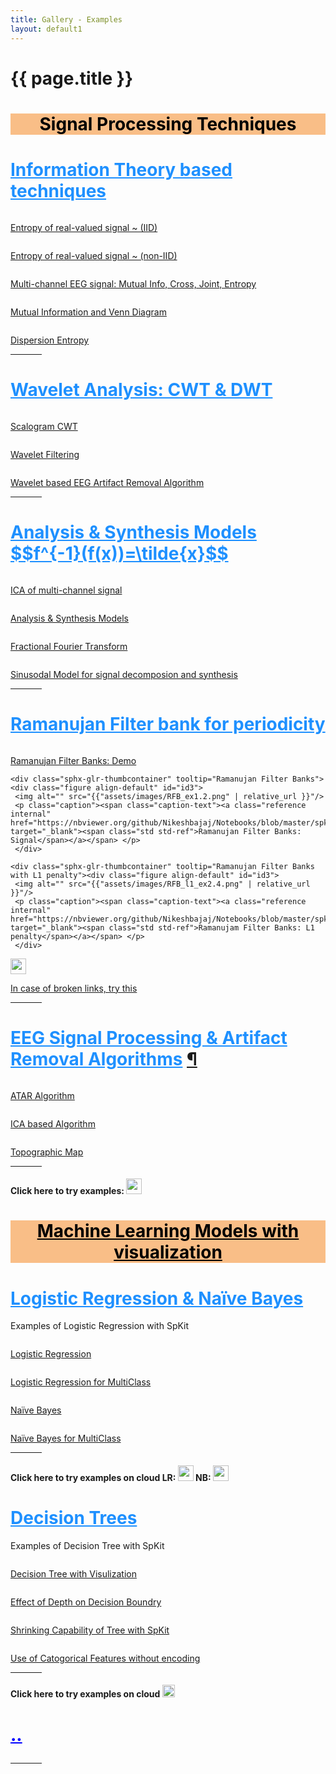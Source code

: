```yaml
---
title: Gallery - Examples
layout: default1
---
```


# {{ page.title }}

<script type="text/javascript"
  src="http://cdnjs.cloudflare.com/ajax/libs/mathjax/2.7.1/MathJax.js?config=TeX-AMS-MML_HTMLorMML">
</script>
<!--
You can use HTML elements in Markdown, such as the comment element, and they won't
be affected by a markdown parser. However, if you create an HTML element in your
markdown file, you cannot use markdown syntax within that element's contents.
-->
<div id="index-grid-half" class="section group">
<h1 style="text-align:center;background: #F9BE87;"><a style="color:black;">Signal Processing Techniques</a></h1>

<span id="id2"></span><h1 style="text-align:left;"><a style="color:DodgerBlue;" class="toc-backref" href="#ITC"><span class="section-number"></span>Information Theory based techniques</a></h1>
<p style="text-align:left;"></p>

   <div class="sphx-glr-thumbcontainer" tooltip="Computing entropy of real-valued signal.">
     <div class="figure align-default" id="">
     <img alt="" src="{{"assets/images/entropy_1.jpg" | relative_url }}"/>
     <p class="caption"><span class="caption-text">
     <a class="reference internal" href="https://nbviewer.org/github/Nikeshbajaj/Notebooks/blob/master/spkit/SP/Entropy_example.ipynb"  target="_blank">Entropy of real-valued signal ~ (IID)</a>
     </span>
     </p>
     </div>
   </div>
   <div class="sphx-glr-thumbcontainer" tooltip="Computing entropy of real-valued signal.">
     <div class="figure align-default" id="">
     <img alt="" src="{{"assets/images/entropy_1.jpg" | relative_url }}"/>
     <p class="caption"><span class="caption-text">
     <a class="reference internal" href="https://spkit.readthedocs.io/en/latest/informationtheory.html#entropy-of-real-valued-signal-non-iid"  target="_blank">Entropy of real-valued signal ~ (non-IID)</a></span>
     </p>
     </div>
   </div>
   <div class="sphx-glr-thumbcontainer" tooltip="Multi-channel EEG analysis with Information Theory"><div class="figure align-default" id="id3">
     <img alt="" src="{{"assets/images/EEG_it4.png" | relative_url }}"/>
     <p class="caption"><span class="caption-text"><a class="reference internal" href="https://nbviewer.org/github/Nikeshbajaj/Notebooks/blob/master/spkit/SP/Entropy_EEG_Example.ipynb" target="_blank">Multi-channel EEG signal: Mutual Info, Cross, Joint, Entropy</a></span></p>
     </div>
   </div>
   <div class="sphx-glr-thumbcontainer" tooltip="Venn Diagram and Mutual Info."><div class="figure align-default" id="id3">
     <img alt="" src="{{"assets/images/MutualInfo_Venn_1.gif" | relative_url }}"/>
     <p class="caption"><span class="caption-text"><a class="reference internal" href="https://mybinder.org/v2/gh/Nikeshbajaj/Notebooks/master?urlpath=lab/tree/spkit_SP" target="_blank">Mutual Information and Venn Diagram</a></span>
     </p>
     </div>
   </div>
   <div class="sphx-glr-thumbcontainer" tooltip="Dispersion Entropy"><div class="figure align-default" id="id3">
    <img alt="" src="{{"assets/images/dis_entropy_4.png" | relative_url }}"/>
    <p class="caption"><span class="caption-text"><a class="reference internal" href="https://nbviewer.org/github/Nikeshbajaj/Notebooks/blob/master/spkit/SP/Dispersion_Entropy_1_demo_EEG.ipynb" target="_blank">Dispersion Entropy</a></span></p>
    </div>
  </div>

<!---================================================================ -->
  <div class="toctree-wrapper compound"></div>
  <hr width="10%">
  <span id="id2"></span><h1 style="text-align:left;"><a style="color:DodgerBlue;" class="toc-backref" href="#wavelet"><span class="section-number"></span>Wavelet Analysis: CWT & DWT</a></h1>
  <p style="text-align:left;"></p>

   <div class="toctree-wrapper compound"></div>
   <div class="sphx-glr-thumbcontainer" tooltip="Scalogram CWT with different wavelets"><div class="figure align-default" id="id3">
     <img alt="" src="{{"assets/images/cwt.jpg" | relative_url }}"/>
     <p class="caption"><span class="caption-text"><a class="reference internal" href="https://nbviewer.org/github/Nikeshbajaj/Notebooks/blob/master/spkit/SP/ScalogramCWT_v0.0.9.2.ipynb" target="_blank"><span class="std std-ref">Scalogram CWT</span></a></span> </p>
     </div>
   </div>
   <div class="sphx-glr-thumbcontainer" tooltip="Wavelet Filtering"><div class="figure align-default" id="id3">
   <img alt="" src="{{"assets/images/wavelet_filtering_2.png" | relative_url }}"/>
   <p class="caption"><span class="caption-text"><a class="reference internal" href="wfilter" target="_blank"><span class="std std-ref">Wavelet Filtering</span></a></span> </p>
   </div>
 </div>
 <div class="sphx-glr-thumbcontainer" tooltip="Automatic and Tunable Artifact Removal Algorithm.">
    <div class="figure align-default" id="">
    <img alt="" src="{{"assets/images/ATAR_Beta_tune_2.gif" | relative_url }}"/>
    <p class="caption"><span class="caption-text"><a class="reference internal" href="https://nbviewer.org/github/Nikeshbajaj/Notebooks/blob/master/spkit/SP/ATAR_Algorithm_EEG_Artifact_Removal.ipynb"  target="_blank"><span class="std std-ref">Wavelet based EEG Artifact Removal Algorithm</span></a></span> </p>
    </div>
  </div>


<!---================================================================ -->
 <div class="toctree-wrapper compound"></div>
 <hr width="10%">
 <span id="id2"></span><h1 style="text-align:left;"><a style="color:DodgerBlue;" class="toc-backref" href="#A&S"><span class="section-number"></span>Analysis & Synthesis Models $$f^{-1}(f(x))=\tilde{x}$$</a></h1>
 <p style="text-align:left;"></p>

 <div class="sphx-glr-thumbcontainer" tooltip="ICA of EEG signal"><div class="figure align-default" id="id3">
   <img alt="" src="{{"assets/images/ICA_EEG_3.jpg" | relative_url }}"/>
   <p class="caption"><span class="caption-text"><a class="reference internal" href="https://nbviewer.org/github/Nikeshbajaj/Notebooks/blob/master/spkit/SP/ICA_EEG_example.ipynb" target="_blank"><span class="std std-ref">ICA of multi-channel signal</span></a></span> </p>
   </div>
 </div>

 <div class="sphx-glr-thumbcontainer" tooltip="Analysis & Synthesis Models"><div class="figure align-default" id="id3">
    <img alt="" src="{{"assets/images/A&S_blockgiagram_1.png" | relative_url }}"/>
    <p class="caption"><span class="caption-text"><a class="reference internal" href="https://nbviewer.org/github/Nikeshbajaj/Notebooks/blob/master/spkit/SP/Analysis_Sythesis_Models.ipynb" target="_blank"><span class="std std-ref">Analysis & Synthesis Models</span></a></span> </p>
    </div>
  </div>
  <div class="sphx-glr-thumbcontainer" tooltip="Fractional Fourier Transform"><div class="figure align-default" id="id3">
    <img alt="" src="{{"assets/images/frft_sin_3.gif" | relative_url }}"/>
    <p class="caption"><span class="caption-text"><a class="reference internal" href="https://nbviewer.org/github/Nikeshbajaj/Notebooks/blob/master/spkit/SP/FRFT_demo_sine.ipynb" target="_blank"><span class="std std-ref">Fractional Fourier Transform</span></a></span> </p>
    </div>
  </div>

  <div class="sphx-glr-thumbcontainer" tooltip="Sinusodal Model"><div class="figure align-default" id="id3">
    <img alt="" src="{{"assets/images/sinusodal_model_2.png" | relative_url }}"/>
    <p class="caption"><span class="caption-text"><a class="reference internal" href="https://nbviewer.org/github/Nikeshbajaj/Notebooks/blob/master/spkit/SP/Sinasodal_Model_AnalysisSynthesis.ipynb" target="_blank"><span class="std std-ref">Sinusodal Model for signal decomposion and synthesis</span></a></span> </p>
    </div>
  </div>

<!---================================================================ -->
 <div class="toctree-wrapper compound"></div>
 <hr width="10%">
 <span id="id2"></span><h1 style="text-align:left;"><a style="color:DodgerBlue;" class="toc-backref" href="#A&S"><span class="section-number"></span>Ramanujan Filter bank for periodicity</a></h1>
 <p style="text-align:left;"></p>

   <div class="sphx-glr-thumbcontainer" tooltip="Ramanujan Filter Banks: Demo"><div class="figure align-default" id="id3">
     <img alt="" src="{{"assets/images/RFB_ex2.2.png" | relative_url }}"/>
     <p class="caption"><span class="caption-text"><a class="reference internal" href="https://nbviewer.org/github/Nikeshbajaj/Notebooks/blob/master/spkit/SP/Ramanujan_Filter_Banks_for_Period_Estimation_Demo_examples.ipynb" target="_blank"><span class="std std-ref">Ramanujan Filter Banks: Demo</span></a></span> </p>
     </div>
   </div>

    <div class="sphx-glr-thumbcontainer" tooltip="Ramanujan Filter Banks"><div class="figure align-default" id="id3">
     <img alt="" src="{{"assets/images/RFB_ex1.2.png" | relative_url }}"/>
     <p class="caption"><span class="caption-text"><a class="reference internal" href="https://nbviewer.org/github/Nikeshbajaj/Notebooks/blob/master/spkit/SP/Ramanujan_Filter_Banks_for_Period_Estimation_from_signal.ipynb" target="_blank"><span class="std std-ref">Ramanujan Filter Banks: Signal</span></a></span> </p>
     </div>
   </div>

    <div class="sphx-glr-thumbcontainer" tooltip="Ramanujan Filter Banks with L1 penalty"><div class="figure align-default" id="id3">
     <img alt="" src="{{"assets/images/RFB_l1_ex2.4.png" | relative_url }}"/>
     <p class="caption"><span class="caption-text"><a class="reference internal" href="https://nbviewer.org/github/Nikeshbajaj/Notebooks/blob/master/spkit/SP/Ramanujan_Filter_Banks_for_Period_Estimation_with_sparse_penalty.ipynb" target="_blank"><span class="std std-ref">Ramanujam Filter Banks: L1 penalty</span></a></span> </p>
     </div>
   </div>

   <div class="sphx-glr-thumbcontainer" tooltip="Binder Links"><div class="figure align-default" id="id3">
     <img alt="" src="https://mybinder.org/badge_logo.svg" height="25em"/>
     <p class="caption"><span class="caption-text"><a class="reference internal" href="https://mybinder.org/v2/gh/Nikeshbajaj/Notebooks/master?urlpath=lab/tree/spkit_SP" target="_blank"><span class="std std-ref">In case of broken links, try this</span></a></span> </p>
     </div>
   </div>


<!---================================================================ -->
   <div class="toctree-wrapper compound"></div>
   <hr width="10%">

   <span id="id1"></span><h1 style="text-align:left;"><a style="color:DodgerBlue;" class="toc-backref" href="#EEG"><span class="section-number"></span>EEG Signal Processing & Artifact Removal Algorithms</a>
   <a class="headerlink" href="#eeg" title="Permalink to this headline">¶</a></h1>
   <p style="text-align:left;"></p>

  <div class="sphx-glr-thumbcontainer" tooltip="Automatic and Tunable Artifact Removal Algorithm.">
     <div class="figure align-default" id="">
     <img alt="" src="{{"assets/images/ATAR_Beta_tune_2.gif" | relative_url }}"/>
     <p class="caption"><span class="caption-text"><a class="reference internal" href="https://nbviewer.org/github/Nikeshbajaj/Notebooks/blob/master/spkit/SP/ATAR_Algorithm_EEG_Artifact_Removal.ipynb"  target="_blank"><span class="std std-ref">ATAR Algorithm</span></a></span> </p>
     </div>
   </div>
  <div class="sphx-glr-thumbcontainer" tooltip="ICA based Artifact Removal Algorithm.">
     <div class="figure align-default" id="">
     <img alt="" src="{{"assets/images/ICA_Artifact_Removal.png" | relative_url }}"/>
     <p class="caption"><span class="caption-text"><a class="reference internal" href="https://nbviewer.org/github/Nikeshbajaj/Notebooks/blob/master/spkit/SP/ICA_based_Artifact_Removal.ipynb"  target="_blank"><span class="std std-ref">ICA based Algorithm</span></a></span> </p>
     </div>
   </div>
   <div class="sphx-glr-thumbcontainer" tooltip="Topographical Maps.">
      <div class="figure align-default" id="">
      <img alt="" src="{{"examples/figures/eeg_dynamic_ssfi_1.gif" | relative_url }}"/>
      <p class="caption"><span class="caption-text"><a class="reference internal" href="gen_topo"  target="_blank"><span class="std std-ref">Topographic Map</span></a></span> </p>
      </div>
    </div>


   <div class="toctree-wrapper compound"></div>
   <hr width="10%">
   <h4 style="text-align:left;">Click here to try examples: <a class="reference external" href="https://mybinder.org/v2/gh/Nikeshbajaj/Notebooks/master?urlpath=lab/tree/spkit_SP" target="_blank"><img src="https://mybinder.org/badge_logo.svg" height="25em"></a> </h4>
 </div>
 <div class="toctree-wrapper compound"></div>

<!--
<div id="index-grid-half" class="section group">
   <span id="id1"></span><h1 style="text-align:left;"><a style="color:DodgerBlue;" class="toc-backref" href="#EEG"><span class="section-number"></span>EEG Signal Processing</a>
   <a class="headerlink" href="#artifact-eeg" title="Permalink to this headline">¶</a></h1>
   <p style="text-align:left;"></p>
  <div class="sphx-glr-thumbcontainer" tooltip="Topographical Maps.">
     <div class="figure align-default" id="">
     <img alt="" src="{{"examples/figures/eeg_dynamic_ssfi_1.gif" | relative_url }}"/>
     <p class="caption"><span class="caption-text"><a class="reference internal" href="gen_topo"  target="_blank"><span class="std std-ref">Topographic Map</span></a></span> </p>
     </div>
   </div>
   <div class="toctree-wrapper compound"></div>
   <hr width="10%">
  </div> -->



 <div id="index-grid-half" class="section group">
 <h1 style="text-align:center; background: #F9BE87;"><a style="color:black;" class="toc-backref" href="#ML">Machine Learning Models with visualization</a></h1>


 <span id="id1"></span><h1 style="text-align:left;"><a style="color:DodgerBlue;" class="toc-backref" href="#LR"><span class="section-number"></span>Logistic Regression & Naïve Bayes</a></h1>
 <p style="text-align:left;">Examples of Logistic Regression with SpKit</p>
 <div class="sphx-glr-thumbcontainer" tooltip="An example to demonstrate the visulization of Logistic Regression while training and plotting resulting weights.">
   <div class="figure align-default" id="">
   <img alt="" src="{{"assets/images/LR_v1.gif" | relative_url }}"/>
   <p class="caption"><span class="caption-text"><a class="reference internal" href="https://nbviewer.jupyter.org/github/Nikeshbajaj/Notebooks/blob/master/spkit_ML/LogisticRegression/1_LogisticRegression_examples_spkit.ipynb"  target="_blank"><span class="std std-ref">Logistic Regression</span></a></span> </p>
   </div>
 </div>

 <div class="toctree-wrapper compound"></div>

 <div class="sphx-glr-thumbcontainer" tooltip="Analysing weights"><div class="figure align-default" id="id3">
   <img alt="" src="{{"assets/images/LR_v2.png" | relative_url }}"/>
   <p class="caption"><span class="caption-text"><a class="reference internal" href="https://nbviewer.jupyter.org/github/Nikeshbajaj/Notebooks/blob/master/spkit_ML/LogisticRegression/2_LogisticRegression_Examples_spkitV0.0.9.ipynb" target="_blank"><span class="std std-ref">Logistic Regression for MultiClass</span></a></span> </p>
   </div>
 </div>

 <div class="sphx-glr-thumbcontainer" tooltip="Naive Bayes"><div class="figure align-default" id="id3">
   <img alt="" src="{{"assets/images/Bayes_rule.png" | relative_url }}"/>
   <p class="caption"><span class="caption-text"><a class="reference internal" href="https://nbviewer.jupyter.org/github/Nikeshbajaj/Notebooks/blob/master/spkit_ML/NaiveBayes/1_NaiveBayes_example_spkit.ipynb"><span class="std std-ref">Naïve Bayes</span></a></span> </p>
   </div>
 </div>

 <div class="sphx-glr-thumbcontainer" tooltip="Analysing weights"><div class="figure align-default" id="id3">
   <img alt="" src="{{"assets/images/NaiveBayes_1.png" | relative_url }}"/>
   <p class="caption"><span class="caption-text"><a class="reference internal" href="https://nbviewer.jupyter.org/github/Nikeshbajaj/Notebooks/blob/master/spkit_ML/NaiveBayes/1_NaiveBayes_example_spkit.ipynb" target="_blank"><span class="std std-ref">Naïve Bayes for MultiClass</span></a></span> </p>
   </div>
 </div>


 <div class="toctree-wrapper compound"></div>
 <hr width="10%">
 <h4 style="text-align:left;">Click here to try examples on cloud LR: <a class="reference external" href="https://mybinder.org/v2/gh/Nikeshbajaj/Notebooks/master?urlpath=lab/tree/spkit_ML/LogisticRegression" target="_blank"><img src="https://mybinder.org/badge_logo.svg" height="25em"></a> NB: <a class="reference external" href="https://mybinder.org/v2/gh/Nikeshbajaj/Notebooks/master?urlpath=lab/tree/spkit_ML/NaiveBayes"><img src="https://mybinder.org/badge_logo.svg" height="25em"></a></h4>
 </div>

 <div id="index-grid-half" class="section group">
 <span id="id1"></span><h1 style="text-align:left;"><a style="color:DodgerBlue;" class="toc-backref" href="#trees"><span class="section-number"></span>Decision Trees</a></h1>
 <p style="text-align:left;">Examples of Decision Tree with SpKit</p>

 <div class="sphx-glr-thumbcontainer" tooltip="An example to demonstrate the visulization of tree while training and plotting resulting tree.">
   <div class="figure align-default" id="">
   <img alt="" src="{{"assets/images/tree-viz.gif" | relative_url }}"/>
   <p class="caption"><span class="caption-text"><a class="reference internal" href="https://nbviewer.jupyter.org/github/Nikeshbajaj/Notebooks/blob/master/spkit/0.0.9/ML/Trees/1_DecisionTree_Visualization_spkit_v0.0.9.ipynb" target="_blank"><span class="std std-ref">Decision Tree with Visulization</span></a></span> </p>
   </div>
 </div>

 <div class="toctree-wrapper compound"></div>

 <div class="sphx-glr-thumbcontainer" tooltip="Analysing depth and decision boundries"><div class="figure align-default" id="id3">
   <img alt="" src="{{"assets/images/trees-grid.png" | relative_url }}"/>
   <p class="caption"><span class="caption-text"><a class="reference internal" href="https://nbviewer.jupyter.org/github/Nikeshbajaj/Notebooks/blob/master/spkit/0.0.9/ML/Trees/2_ClassificationTrees_Depth_DecisionBoundaries_spkit_v0.0.9.ipynb" target="_blank"><span class="std std-ref">Effect of Depth on Decision Boundry</span></a></span> </p>
   </div>
 </div>

 <div class="toctree-wrapper compound"></div>

 <div class="sphx-glr-thumbcontainer" tooltip="AN example to show the shrinking capability of tree from SpKit"><div class="figure align-default" id="id4">
   <img alt="" src="{{"assets/images/tree-shrink.png" | relative_url }}"/>
   <p class="caption"><span class="caption-text"><a class="reference internal" href="https://nbviewer.jupyter.org/github/Nikeshbajaj/Notebooks/blob/master/spkit/0.0.9/ML/Trees/3_DecisionTrees_ShrinkingCapability_spkit_v0.0.9.ipynb" target="_blank"><span class="std std-ref">Shrinking Capability of Tree with SpKit</span></a></span></p>
   </div>
 </div>

 <div class="toctree-wrapper compound"></div>

 <div class="sphx-glr-thumbcontainer" tooltip="An example showing how to use catogorical features without need of any enconding"><div class="figure align-default" id="id5">
   <img alt="" src="{{"assets/images/tree-cat.png" | relative_url }}"/>
   <p class="caption"><span class="caption-text"><a class="reference internal" href="https://nbviewer.jupyter.org/github/Nikeshbajaj/Notebooks/blob/master/spkit/0.0.9/ML/Trees/4_DecisionTrees_CatogoricalFeatures_spkit_v0.0.9.ipynb" target="_blank"><span class="std std-ref">Use of Catogorical Features without encoding</span></a></span></p>
   </div>
 </div>
 <div class="toctree-wrapper compound"></div>
 <hr width="10%">
 <h4 style="text-align:left;">Click here to try examples on cloud <a class="reference external" href="https://mybinder.org/v2/gh/Nikeshbajaj/Notebooks/master?urlpath=lab/tree/spkit/0.0.9/ML/Trees" target="_blank"><img src="https://mybinder.org/badge_logo.svg" height="20em"></a>
 </h4>
 </div>


 <div id="index-grid-half" class="section group">
 <span id="id1"></span><h1 style="text-align:left;"><a style="color:blue;" class="toc-backref" href="#logit"><span class="section-number"></span>..</a>
   <hr width="10%">
   <!--<h3 style="text-align:left;">More to come ..</h3> -->

 <!--</div>-->
<!--
 <div id="index-grid-half" class="section group">
 <span id="id1"></span><h1 style="text-align:left;"><a style="color:blue;" class="toc-backref" href="#RF"><span class="section-number"></span>Random Forest</a>
 <a class="headerlink" href="#tutorial-examples" title="Permalink to this headline">¶</a></h1>
 <p style="text-align:left;">Examples with SpKit</p>
 </div>
-->

<!--
 <div id="index-grid-half" class="section group">
 <span id="id1"></span><h1 style="text-align:left;"><a style="color:blue;" class="toc-backref" href="#SVM"><span class="section-number"></span>Spport Vector Machine</a>
 <a class="headerlink" href="#tutorial-examples" title="Permalink to this headline">¶</a></h1>
 <p style="text-align:left;">Examples with SpKit</p>
 </div>
-->
<!--
 <div id="index-grid-half" class="section group">
 <span id="id1"></span><h1 style="text-align:left;"><a style="color:blue;" class="toc-backref" href="#NN"><span class="section-number"></span>Neural Networks</a>
 <a class="headerlink" href="#tutorial-examples" title="Permalink to this headline">¶</a></h1>
 <p style="text-align:left;">Examples with SpKit</p>
 </div>
-->
<!--
 <div id="index-grid-half" class="section group">
 <span id="id1"></span><h1 style="text-align:left;"><a style="color:blue;" class="toc-backref" href="#ensemble"><span class="section-number"></span>Ensemble Approach</a>
 <a class="headerlink" href="#tutorial-examples" title="Permalink to this headline">¶</a></h1>
 <p style="text-align:left;">Examples with SpKit</p>
 </div>
-->
 <!-- </div> -->


<!--
 <div id="index-grid-full" class="section group"></div>
 <div id="getting-started"><a href="{{"userguide" | relative_url }}" class="btn btn-primary">Getting Started</a></div>
 <div id="index-grid-full" class="section group"></div>
-->
